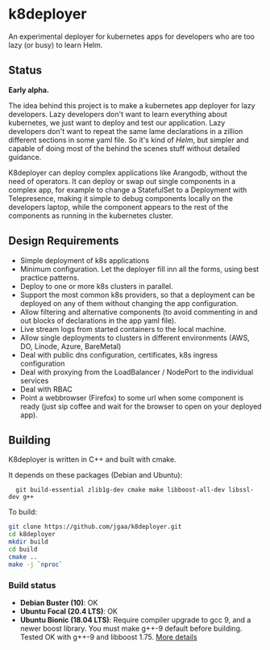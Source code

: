 # k8deployer
An experimental deployer for kubernetes apps for developers who are too lazy (or busy) to learn Helm. 

## Status
**Early alpha.** 

The idea behind this project is to make a kubernetes app deployer for lazy developers. Lazy developers don't want to learn everything about kubernetes, we just want to deploy and test our application. Lazy developers don't want to repeat the same lame declarations in a zillion different sections in some yaml file. So it's kind of *Helm*, but simpler and capable of doing most of the behind the scenes stuff without detailed guidance.

K8deployer can deploy complex applications like Arangodb, without the need of operators. It can deploy or swap out single components in a complex app, for example to change a StatefulSet to a Deployment with Telepresence, making it simple to debug components locally on the developers laptop, while the component appears to the rest of the components as running in the kubernetes cluster.

## Design Requirements
- Simple deployment of k8s applications
- Minimum configuration. Let the deployer fill inn all the forms, using best practice patterns.
- Deploy to one or more k8s clusters in parallel.
- Support the most common k8s providers, so that a deployment can be deployed on any of them without changing the app configuration.
- Allow filtering and alternative components (to avoid commenting in and out blocks of declarations in the app yaml file).
- Live stream logs from started containers to the local machine.
- Allow single deployments to clusters in different environments (AWS, DO, Linode, Azure, BareMetal)
- Deal with public dns configuration, certificates, k8s ingress configuration
- Deal with proxying from the LoadBalancer / NodePort to the individual services
- Deal with RBAC
- Point a webbrowser (Firefox) to some url when some component is ready (just sip coffee and wait for the browser to open on your deployed app).

## Building

K8deployer is written in C++ and built with cmake.

It depends on these packages (Debian and Ubuntu):
```
  git build-essential zlib1g-dev cmake make libboost-all-dev libssl-dev g++
```

To build:
```sh
git clone https://github.com/jgaa/k8deployer.git
cd k8deployer
mkdir build
cd build
cmake ..
make -j `nproc`

```

### Build status
- **Debian Buster (10)**: OK
- **Ubuntu Focal (20.4 LTS)**: OK
- **Ubuntu Bionic (18.04 LTS)**: Require compiler upgrade to gcc 9, and a newer boost library. You must make g++-9 default before building. Tested OK with g++-9 and libboost 1.75. [More details](doc/ubuntu-bionic.md)

